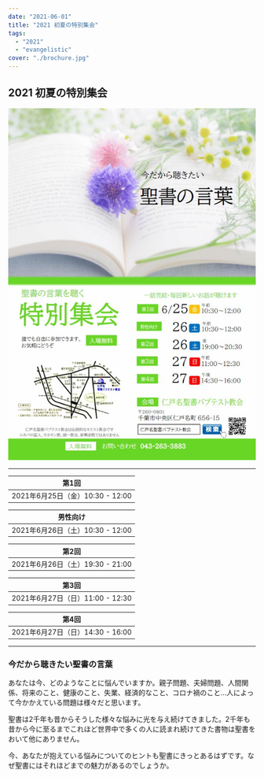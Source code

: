 ```yaml
---
date: "2021-06-01"
title: "2021 初夏の特別集会"
tags:
  - "2021"
  - "evangelistic"
cover: "./brochure.jpg"
---
```


## 2021 初夏の特別集会

![](./brochure.jpg)

---

| 第1回 |
| ------------------------------ |
| 2021年6月25日（金）10:30 - 12:00 |

| 男性向け |
| ------------------------------ |
| 2021年6月26日（土）10:30 - 12:00 |

| 第2回 |
| ------------------------------ |
| 2021年6月26日（土）19:30 - 21:00 |

| 第3回 |
| ------------------------------ |
| 2021年6月27日（日）11:00 - 12:30 |

| 第4回 |
| ------------------------------ |
| 2021年6月27日（日）14:30 - 16:00 |

---


### 今だから聴きたい聖書の言葉

あなたは今、どのようなことに悩んでいますか。親子問題、夫婦問題、人間関係、将来のこと、健康のこと、失業、経済的なこと、コロナ禍のこと...人によって今かかえている問題は様々だと思います。

聖書は2千年も昔からそうした様々な悩みに光を与え続けてきました。2千年も昔から今に至るまでこれほど世界中で多くの人に読まれ続けてきた書物は聖書をおいて他にありません。

今、あなたが抱えている悩みについてのヒントも聖書にきっとあるはずです。なぜ聖書にはそれほどまでの魅力があるのでしょうか。
